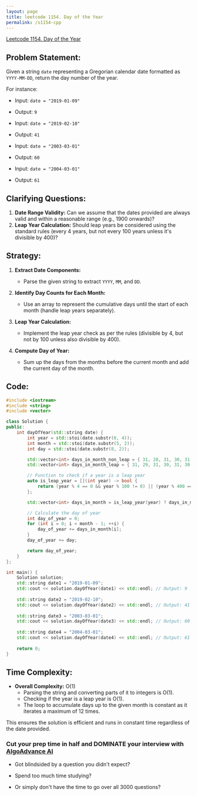 ```yaml
---
layout: page
title: leetcode 1154. Day of the Year
permalink: /s1154-cpp
---
```

[Leetcode 1154. Day of the Year](https://algoadvance.github.io/algoadvance/l1154)
## Problem Statement:

Given a string `date` representing a Gregorian calendar date formatted as `YYYY-MM-DD`, return the day number of the year.

For instance:
- Input: `date = "2019-01-09"`
- Output: `9`

- Input: `date = "2019-02-10"`
- Output: `41`

- Input: `date = "2003-03-01"`
- Output: `60`

- Input: `date = "2004-03-01"`
- Output: `61`

## Clarifying Questions:

1. **Date Range Validity:** Can we assume that the dates provided are always valid and within a reasonable range (e.g., 1900 onwards)?
2. **Leap Year Calculation:** Should leap years be considered using the standard rules (every 4 years, but not every 100 years unless it's divisible by 400)?

## Strategy:

1. **Extract Date Components:**
   - Parse the given string to extract `YYYY`, `MM`, and `DD`.

2. **Identify Day Counts for Each Month:**
   - Use an array to represent the cumulative days until the start of each month (handle leap years separately).

3. **Leap Year Calculation:**
   - Implement the leap year check as per the rules (divisible by 4, but not by 100 unless also divisible by 400).

4. **Compute Day of Year:**
   - Sum up the days from the months before the current month and add the current day of the month.

## Code:

```cpp
#include <iostream>
#include <string>
#include <vector>

class Solution {
public:
    int dayOfYear(std::string date) {
        int year = std::stoi(date.substr(0, 4));
        int month = std::stoi(date.substr(5, 2));
        int day = std::stoi(date.substr(8, 2));

        std::vector<int> days_in_month_non_leap = { 31, 28, 31, 30, 31, 30, 31, 31, 30, 31, 30, 31 };
        std::vector<int> days_in_month_leap = { 31, 29, 31, 30, 31, 30, 31, 31, 30, 31, 30, 31 };

        // Function to check if a year is a leap year
        auto is_leap_year = [](int year) -> bool {
            return (year % 4 == 0 && year % 100 != 0) || (year % 400 == 0);
        };

        std::vector<int> days_in_month = is_leap_year(year) ? days_in_month_leap : days_in_month_non_leap;

        // Calculate the day of year
        int day_of_year = 0;
        for (int i = 0; i < month - 1; ++i) {
            day_of_year += days_in_month[i];
        }
        day_of_year += day;

        return day_of_year;
    }
};

int main() {
    Solution solution;
    std::string date1 = "2019-01-09";
    std::cout << solution.dayOfYear(date1) << std::endl; // Output: 9
    
    std::string date2 = "2019-02-10";
    std::cout << solution.dayOfYear(date2) << std::endl; // Output: 41
    
    std::string date3 = "2003-03-01";
    std::cout << solution.dayOfYear(date3) << std::endl; // Output: 60
    
    std::string date4 = "2004-03-01";
    std::cout << solution.dayOfYear(date4) << std::endl; // Output: 61
    
    return 0;
}
```

## Time Complexity:

- **Overall Complexity:** O(1)
  - Parsing the string and converting parts of it to integers is O(1).
  - Checking if the year is a leap year is O(1).
  - The loop to accumulate days up to the given month is constant as it iterates a maximum of 12 times.

This ensures the solution is efficient and runs in constant time regardless of the date provided.


### Cut your prep time in half and DOMINATE your interview with [AlgoAdvance AI](https://algoAdvance.com)

- Got blindsided by a question you didn't expect?

- Spend too much time studying?

- Or simply don't have the time to go over all 3000 questions?

